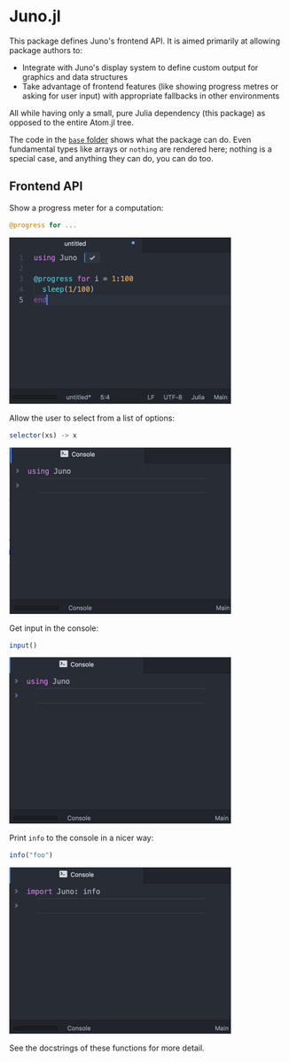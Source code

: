 # Juno.jl

This package defines Juno's frontend API. It is aimed primarily at allowing package authors to:

* Integrate with Juno's display system to define custom output for graphics and data structures
* Take advantage of frontend features (like showing progress metres or asking for user input) with appropriate fallbacks in other environments

All while having only a small, pure Julia dependency (this package) as opposed to the entire Atom.jl tree.

The code in the [`base` folder](src/base) shows what the package can do. Even fundamental types like arrays or `nothing` are rendered here; nothing is a special case, and anything they can do, you can do too.

## Frontend API

Show a progress meter for a computation:

```julia
@progress for ...
```

![progress](static/progress.gif)

Allow the user to select from a list of options:

```julia
selector(xs) -> x
```

![selector](static/selector.gif)

Get input in the console:

```julia
input()
```

![input](static/input.gif)

Print `info` to the console in a nicer way:

```julia
info("foo")
```

![info](static/info.gif)

See the docstrings of these functions for more detail.
